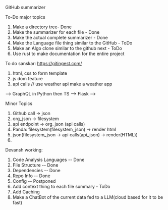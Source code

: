 GitHub summarizer


To-Do major topics

1. Make a directory tree- Done
2. Make the summarizer for each file - Done
3. Make the actual complete summarizer - Done
4. Make the Language file thing similar to the GitHub - ToDo
5. Make an Algo clone similar to the github next - ToDo
6. Use rust to make documentation for the entire project

To do sanskar:
https://gitingest.com/

1. html, css to form template
2. js dom feature
3. api calls // use weather api make a weather app

--> GraphQL in Python then TS
--> Flask
-->

Minor Topics

1. Github call -> json
2. org_json -> filesystem
3. api endpoint -> org_json (api calls)
3. Panda: filesystem(filesystem_json) -> render html
4. json(filesystem_json -> api calls(api_json) -> render(HTML))
2.


Devansh working:

1. Code Analysis Languages -- Done
2. File Structure -- Done
3. Dependencies -- Done
4. Repo Info -- Done
5. Config -- Postponed
6. Add context thing to each file summary - ToDo
7. Add Caching
8. Make a ChatBot of the current data fed to a LLM(cloud based for it to be fast)
